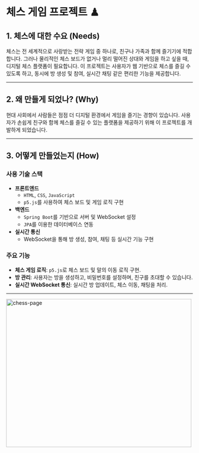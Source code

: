 # 체스 게임 프로젝트 ♟



## 1. 체스에 대한 수요 (Needs)
체스는 전 세계적으로 사랑받는 전략 게임 중 하나로, 친구나 가족과 함께 즐기기에 적합합니다. 그러나 물리적인 체스 보드가 없거나 멀리 떨어진 상대와 게임을 하고 싶을 때, 디지털 체스 플랫폼이 필요합니다. 이 프로젝트는 사용자가 웹 기반으로 체스를 즐길 수 있도록 하고, 동시에 방 생성 및 참여, 실시간 채팅 같은 편리한 기능을 제공합니다.

---

## 2. 왜 만들게 되었나? (Why)
현대 사회에서 사람들은 점점 더 디지털 환경에서 게임을 즐기는 경향이 있습니다. 
사용자가 손쉽게 친구와 함께 체스를 즐길 수 있는 플랫폼을 제공하기 위해 이 프로젝트를 개발하게 되었습니다.

---

## 3. 어떻게 만들었는지 (How)
### 사용 기술 스택
- **프론트엔드**
  - `HTML`, `CSS`, `JavaScript`
  - `p5.js`를 사용하여 체스 보드 및 게임 로직 구현
- **백엔드**
  - `Spring Boot`를 기반으로 서버 및 WebSocket 설정
  - `JPA`를 이용한 데이터베이스 연동
- **실시간 통신**
  - WebSocket을 통해 방 생성, 참여, 채팅 등 실시간 기능 구현

### 주요 기능
- **체스 게임 로직**: `p5.js`로 체스 보드 및 말의 이동 로직 구현.
- **방 관리**: 사용자는 방을 생성하고, 비밀번호를 설정하며, 친구를 초대할 수 있습니다.
- **실시간 WebSocket 통신**: 실시간 방 업데이트, 체스 이동, 채팅을 처리.

---

<!-- ## 4. 사용하는 방법 (How to)
### 설치 및 실행
1. **프로젝트 클론**
   ```bash
   git clone https://github.com/your-repo/chess-game.git
   cd chess-game
-->

<img src="https://github.com/user-attachments/assets/866d1c91-edbc-41a5-9754-bfc80c38b05b" alt="chess-page"
  width="500" height="400">

